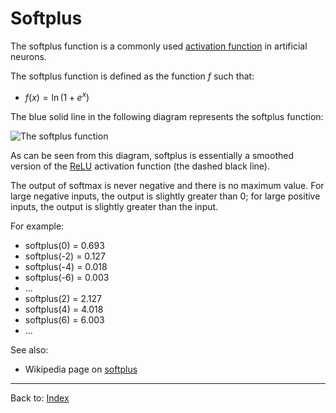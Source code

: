 # Softplus

The softplus function is a commonly used [activation function](activation_functions.md) in artificial neurons. 

The softplus function is defined as the function $f$ such that:
- $f(x)=\ln(1+e^x)$

The blue solid line in the following diagram represents the softplus function:

![The softplus function](https://upload.wikimedia.org/wikipedia/commons/thumb/5/5d/Softplus.svg/330px-Softplus.svg.png)

As can be seen from this diagram, softplus is essentially a smoothed version of the [ReLU](rectified_linear_unit.md) activation function (the dashed black line).

The output of softmax is never negative and there is no maximum value. For large negative inputs, the output is slightly greater than 0; for large positive inputs, the output is slightly greater than the input.

For example:
- softplus(0) = 0.693
- softplus(-2) = 0.127
- softplus(-4) = 0.018
- softplus(-6) = 0.003
- ...
- softplus(2) = 2.127
- softplus(4) = 4.018
- softplus(6) = 6.003
- ...

See also:
- Wikipedia page on [softplus](https://en.wikipedia.org/wiki/Softplus)

----

Back to: [Index](index.md)
